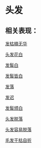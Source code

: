 # 头发## 相关表现：[发枯槁无华](https://www.gmzyjc.com/search/result?wd=发枯槁无华)[头发花白](https://www.gmzyjc.com/search/result?wd=头发花白)[发鬓白](https://www.gmzyjc.com/search/result?wd=发鬓白)[发鬓皆白](https://www.gmzyjc.com/search/result?wd=发鬓皆白)[发落](https://www.gmzyjc.com/search/result?wd=发落)[发迟](https://www.gmzyjc.com/search/result?wd=发迟)[发鬓颁白](https://www.gmzyjc.com/search/result?wd=发鬓颁白)[头发脱落](https://www.gmzyjc.com/search/result?wd=头发脱落)[头发容易脱落](https://www.gmzyjc.com/search/result?wd=头发容易脱落)[毛发干枯自折](https://www.gmzyjc.com/search/result?wd=毛发干枯自折)